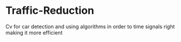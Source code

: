 # Traffic-Reduction
Cv for car detection and using algorithms in order to time signals right making it more efficient
